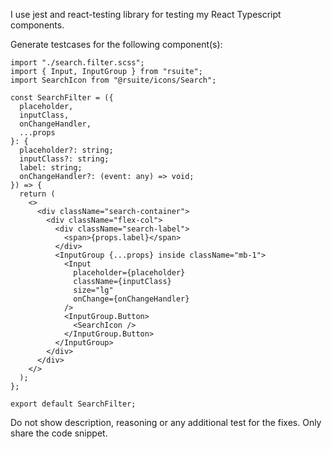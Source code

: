 I use jest and react-testing library for testing my React Typescript components.  

Generate testcases for the following component(s):

```tsx
import "./search.filter.scss";
import { Input, InputGroup } from "rsuite";
import SearchIcon from "@rsuite/icons/Search";

const SearchFilter = ({
  placeholder,
  inputClass,
  onChangeHandler,
  ...props
}: {
  placeholder?: string;
  inputClass?: string;
  label: string;
  onChangeHandler?: (event: any) => void;
}) => {
  return (
    <>
      <div className="search-container">
        <div className="flex-col">
          <div className="search-label">
            <span>{props.label}</span>
          </div>
          <InputGroup {...props} inside className="mb-1">
            <Input
              placeholder={placeholder}
              className={inputClass}
              size="lg"
              onChange={onChangeHandler}
            />
            <InputGroup.Button>
              <SearchIcon />
            </InputGroup.Button>
          </InputGroup>
        </div>
      </div>
    </>
  );
};

export default SearchFilter;

```


Do not show description, reasoning or any additional test for the fixes.  Only share the code snippet.